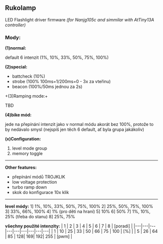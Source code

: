 ## Rukolamp

LED Flashlight driver firmware
_(for Nanjg105c and simmilar with AtTiny13A controller)_

### Mody:

**(1)normal:**

default 6 intenzit (1%, 10%, 33%, 50%, 75%, 100%)

**(2)special:**

- battcheck (10%)
- strobe (100% 100ms=1/200ms=0 - 3x za vteřinu)
- beacon (100%/50ms jednou za 2s)

+(3)Ramping mode:+

TBD

**(4)bike mód:**

jede na přepínání intenzit jako v normal módu akorát bez 100%, protože to by nedávalo smysl
(nejspíš jen těch 6 default, ať byla grupa jakákoliv) 

**(x)Configuration:**
1. level mode group
2. memory toggle

---

**Other features:**
- přepínání módů TROJKLIK
- low voltage protection
- turbo ramp down
- skok do konfigurace 10x klik

---

**level módy:**
1] 1%, 10%, 33%, 50%, 75%, 100%
2] 25%, 50%, 75%, 100%
3] 33%, 66%, 100%
4] 1% (pro děti na hraní)
5] 10%
6] 50%
7] 1%, 10%, 25% (třeba do stanu)
8] 25%, 75%

**všechny použité intenzity:**
| 1 | 2  | 3  | 4  | 5  | 6  | 7  | 8   | [poradi] |
|---|---|---|---|---|---|---|---|---|
| 1 | 10 | 25 | 33 | 50 | 66 | 75 | 100 | [%] |
| 5 | 26 | 64 | 85 | 128| 169| 192| 255 | [pwm] |
